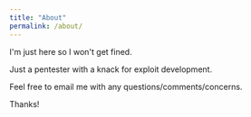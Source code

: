 ```yaml
---
title: "About"
permalink: /about/
---
```


I'm just here so I won't get fined.  

Just a pentester with a knack for exploit development.  

Feel free to email me with any questions/comments/concerns.  

Thanks!
